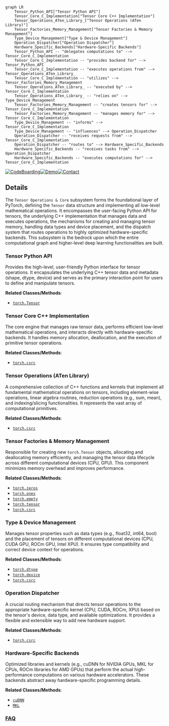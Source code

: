 ```mermaid
graph LR
    Tensor_Python_API["Tensor Python API"]
    Tensor_Core_C_Implementation["Tensor Core C++ Implementation"]
    Tensor_Operations_ATen_Library_["Tensor Operations (ATen Library)"]
    Tensor_Factories_Memory_Management["Tensor Factories & Memory Management"]
    Type_Device_Management["Type & Device Management"]
    Operation_Dispatcher["Operation Dispatcher"]
    Hardware_Specific_Backends["Hardware-Specific Backends"]
    Tensor_Python_API -- "delegates computations to" --> Tensor_Core_C_Implementation
    Tensor_Core_C_Implementation -- "provides backend for" --> Tensor_Python_API
    Tensor_Core_C_Implementation -- "executes operations from" --> Tensor_Operations_ATen_Library_
    Tensor_Core_C_Implementation -- "utilizes" --> Tensor_Factories_Memory_Management
    Tensor_Operations_ATen_Library_ -- "executed by" --> Tensor_Core_C_Implementation
    Tensor_Operations_ATen_Library_ -- "relies on" --> Type_Device_Management
    Tensor_Factories_Memory_Management -- "creates tensors for" --> Tensor_Core_C_Implementation
    Tensor_Factories_Memory_Management -- "manages memory for" --> Tensor_Core_C_Implementation
    Type_Device_Management -- "informs" --> Tensor_Core_C_Implementation
    Type_Device_Management -- "influences" --> Operation_Dispatcher
    Operation_Dispatcher -- "receives requests from" --> Tensor_Core_C_Implementation
    Operation_Dispatcher -- "routes to" --> Hardware_Specific_Backends
    Hardware_Specific_Backends -- "receives tasks from" --> Operation_Dispatcher
    Hardware_Specific_Backends -- "executes computations for" --> Tensor_Core_C_Implementation
```

[![CodeBoarding](https://img.shields.io/badge/Generated%20by-CodeBoarding-9cf?style=flat-square)](https://github.com/CodeBoarding/CodeBoarding)[![Demo](https://img.shields.io/badge/Try%20our-Demo-blue?style=flat-square)](https://www.codeboarding.org/demo)[![Contact](https://img.shields.io/badge/Contact%20us%20-%20contact@codeboarding.org-lightgrey?style=flat-square)](mailto:contact@codeboarding.org)

## Details

The `Tensor Operations & Core` subsystem forms the foundational layer of PyTorch, defining the `Tensor` data structure and implementing all low-level mathematical operations. It encompasses the user-facing Python API for tensors, the underlying C++ implementation that manages data and executes operations, the mechanisms for creating and managing tensor memory, handling data types and device placement, and the dispatch system that routes operations to highly optimized hardware-specific backends. This subsystem is the bedrock upon which the entire computational graph and higher-level deep learning functionalities are built.

### Tensor Python API
Provides the high-level, user-friendly Python interface for tensor operations. It encapsulates the underlying C++ tensor data and metadata (shape, dtype, device) and serves as the primary interaction point for users to define and manipulate tensors.


**Related Classes/Methods**:

- <a href="https://github.com/pytorch/pytorch/blob/main/torch/_dynamo/variables/torch.py" target="_blank" rel="noopener noreferrer">`torch.Tensor`</a>


### Tensor Core C++ Implementation
The core engine that manages raw tensor data, performs efficient low-level mathematical operations, and interacts directly with hardware-specific backends. It handles memory allocation, deallocation, and the execution of primitive tensor operations.


**Related Classes/Methods**:

- <a href="https://github.com/pytorch/pytorch/blob/main/torch/csrc" target="_blank" rel="noopener noreferrer">`torch.csrc`</a>


### Tensor Operations (ATen Library)
A comprehensive collection of C++ functions and kernels that implement all fundamental mathematical operations on tensors, including element-wise operations, linear algebra routines, reduction operations (e.g., sum, mean), and indexing/slicing functionalities. It represents the vast array of computational primitives.


**Related Classes/Methods**:

- <a href="https://github.com/pytorch/pytorch/blob/main/torch/csrc" target="_blank" rel="noopener noreferrer">`torch.csrc`</a>


### Tensor Factories & Memory Management
Responsible for creating new `torch.Tensor` objects, allocating and deallocating memory efficiently, and managing the tensor data lifecycle across different computational devices (CPU, GPU). This component minimizes memory overhead and improves performance.


**Related Classes/Methods**:

- <a href="https://github.com/pytorch/pytorch/blob/main/torch/__init__.py" target="_blank" rel="noopener noreferrer">`torch.zeros`</a>
- <a href="https://github.com/pytorch/pytorch/blob/main/torch/__init__.py" target="_blank" rel="noopener noreferrer">`torch.ones`</a>
- <a href="https://github.com/pytorch/pytorch/blob/main/torch/__init__.py" target="_blank" rel="noopener noreferrer">`torch.empty`</a>
- <a href="https://github.com/pytorch/pytorch/blob/main/torch/_dynamo/variables/torch.py" target="_blank" rel="noopener noreferrer">`torch.tensor`</a>
- <a href="https://github.com/pytorch/pytorch/blob/main/torch/csrc" target="_blank" rel="noopener noreferrer">`torch.csrc`</a>


### Type & Device Management
Manages tensor properties such as data types (e.g., float32, int64, bool) and the placement of tensors on different computational devices (CPU, CUDA GPU, ROCm GPU, Intel XPU). It ensures type compatibility and correct device context for operations.


**Related Classes/Methods**:

- <a href="https://github.com/pytorch/pytorch/blob/main/torch/_dynamo/variables/torch.py" target="_blank" rel="noopener noreferrer">`torch.dtype`</a>
- <a href="https://github.com/pytorch/pytorch/blob/main/torch/_dynamo/variables/torch.py" target="_blank" rel="noopener noreferrer">`torch.device`</a>
- <a href="https://github.com/pytorch/pytorch/blob/main/torch/csrc/Device.cpp" target="_blank" rel="noopener noreferrer">`torch.csrc`</a>


### Operation Dispatcher
A crucial routing mechanism that directs tensor operations to the appropriate hardware-specific kernel (CPU, CUDA, ROCm, XPU) based on the tensor's device, data type, and available optimizations. It provides a flexible and extensible way to add new hardware support.


**Related Classes/Methods**:

- <a href="https://github.com/pytorch/pytorch/blob/main/torch/csrc" target="_blank" rel="noopener noreferrer">`torch.csrc`</a>


### Hardware-Specific Backends
Optimized libraries and kernels (e.g., cuDNN for NVIDIA GPUs, MKL for CPUs, ROCm libraries for AMD GPUs) that perform the actual high-performance computations on various hardware accelerators. These backends abstract away hardware-specific programming details.


**Related Classes/Methods**:

- <a href="https://github.com/pytorch/pytorch/blob/main/torch/backends/cuda/__init__.py" target="_blank" rel="noopener noreferrer">`cuDNN`</a>
- <a href="https://github.com/pytorch/pytorch/blob/main/torch/_meta_registrations.py" target="_blank" rel="noopener noreferrer">`MKL`</a>




### [FAQ](https://github.com/CodeBoarding/GeneratedOnBoardings/tree/main?tab=readme-ov-file#faq)